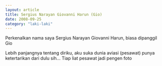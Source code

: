 ```yaml
---
layout: article
title: Sergius Narayan Giovanni Harun (Gio)
date: 2008-09-25
category: "laki-laki"
---
```

Perkenalkan nama saya Sergius Narayan Giovanni Harun, biasa dipanggil Gio
<!-- excerpt -->

Lebih panjangnya tentang diriku, aku suka dunia aviasi (pesawat) 
punya ketertarikan dari dulu sih...
Tiap liat pesawat jadi pengen foto
